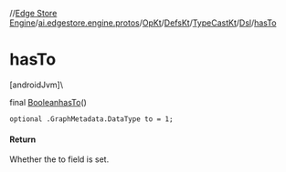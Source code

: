 //[Edge Store Engine](../../../../../../index.md)/[ai.edgestore.engine.protos](../../../../index.md)/[OpKt](../../../index.md)/[DefsKt](../../index.md)/[TypeCastKt](../index.md)/[Dsl](index.md)/[hasTo](has-to.md)

# hasTo

[androidJvm]\

final [Boolean](https://developer.android.com/reference/kotlin/java/lang/Boolean.html)[hasTo](has-to.md)()

<code>optional .GraphMetadata.DataType to = 1;</code>

#### Return

Whether the to field is set.
